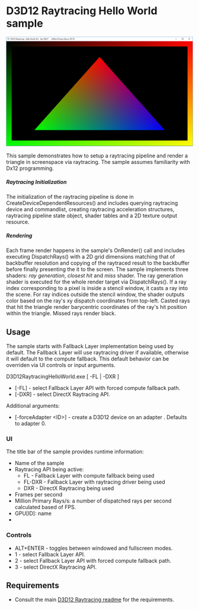 # D3D12 Raytracing Hello World sample
![D3D12 Raytracing Hello World GUI](Screenshot.png)

This sample demonstrates how to setup a raytracing pipeline and render a triangle in screenspace via raytracing. The sample assumes familiarity with Dx12 programming.

##### Raytracing Initialization
The initialization of the raytracing pipeline is done in CreateDeviceDependentResources() and includes querying raytracing device and commandlist, creating raytracing acceleration structures, raytracing pipeline state object, shader tables and a 2D texture output resource.

##### Rendering
Each frame render happens in the sample's OnRender() call and includes executing DispatchRays() with a 2D grid dimensions matching that of backbuffer resolution and copying of the raytraced result to the backbuffer before finally presenting the it to the screen. The sample implements three shaders: *ray generation*, *closest hit* and *miss* shader. The ray generation shader is executed for the whole render target via DispatchRays(). If a ray index corresponding to a pixel is inside a stencil window, it casts a ray into the scene. For ray indices outside the stencil window, the shader outputs color based on the ray's xy dispatch coordinates from top-left. Casted rays that hit the triangle render barycentric coordinates of the ray's hit position within the triangle. Missed rays render black.


## Usage
The sample starts with Fallback Layer implementation being used by default. The Fallback Layer will use raytracing driver if available, otherwise it will default to the compute fallback. This default behavior can be overriden via UI controls or input arguments.

D3D12RaytracingHelloWorld.exe [ -FL | -DXR ]
* [-FL] - select Fallback Layer API with forced compute fallback path.
* [-DXR] - select DirectX Raytracing API.

Additional arguments:
  * [-forceAdapter \<ID>] - create a D3D12 device on an adapter <ID>. Defaults to adapter 0.

### UI
The title bar of the sample provides runtime information:
* Name of the sample
* Raytracing API being active:
  * FL - Fallback Layer with compute fallback being used
  * FL-DXR - Fallback Layer with raytracing driver being used
  * DXR - DirectX Raytracing being used
* Frames per second
* Million Primary Rays/s: a number of dispatched rays per second calculated based of FPS.
* GPU[ID]: name
* 
### Controls
* ALT+ENTER - toggles between windowed and fullscreen modes.
* 1 - select Fallback Layer API.
* 2 - select Fallback Layer API with forced compute fallback path.
* 3 - select DirectX Raytracing API.

## Requirements
* Consult the main [D3D12 Raytracing readme](../../readme.md) for the requirements.